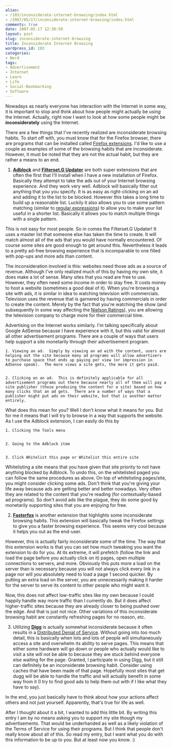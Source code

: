 ```yaml
---
alias:
- /103/inconsiderate-internet-browsing/index.html
- /2007/05/17/inconsiderate-internet-browsing/index.html
comments: true
date: 2007-05-17 12:30:59
layout: post
slug: inconsiderate-internet-browsing
title: Inconsiderate Internet Browsing
wordpress_id: 103
categories:
- Nerd
tags:
- Advertisement
- Internet
- Learn
- Life
- Social-Bookmarking
- Software
---
```


Nowadays as nearly everyone has interaction with the Internet in some way, it is important to stop and think about how people might actually be _using_ the Internet.  Actually, right now I want to look at how some people might be **inconsiderately** using the Internet.

There are a few things that I've recently realized are inconsiderate browsing habits.  To start off with, you must know that for the Firefox browser, there are programs that can be installed called [Firefox extensions](https://addons.mozilla.org/en-US/firefox/browse/type:1).  I'd like to use a couple as examples of some of the browsing habits that are inconsiderate.  However, it must be noted that they are not the actual habit, but they are rather a means to an end.





  1. **[Adblock](https://addons.mozilla.org/en-US/firefox/addon/10)** and **[Filterset.G Updater](https://addons.mozilla.org/en-US/firefox/addon/1136)** are both super extensions that are often the first that I'll install when I have a new installation of Firefox.  Basically they attempt to take the ads out of your Internet browsing experience.  And they work very well.  Adblock will basically filter out anything that you you specify.  It is as easy as right-clicking on an ad and adding it to the list to be blocked.  However this takes a long time to build up a reasonable list.  Luckily it also allows you to use some pattern matching (similar to [regular expressions](http://www.goingthewongway.com/2007/05/16/chopped-returns-in-perl/)) to allow you to make your list useful in a shorter list.  Basically it allows you to match multiple things with a single pattern.

This is not easy for most people.  So in comes the Filterset.G Updater!  It uses a master list that someone else has taken the time to create.  It will match almost all of the ads that you would have normally encountered.  Of course some sites are good enough to get around this.  Nevertheless it leads to a pretty ad-free browsing experience that is incomparable to one filled with pop-ups and more ads than content.

The inconsideration involved is this: websites need those ads as a source of revenue.  Although I've only realized much of this by having my own site, it does make a lot of sense.  Many sites that you read are free to use.  However, they often need some income in order to stay free.  It costs money to host a website (sometimes a good deal of it).  When you're browsing a site with ads, it is similar in idea to watching television with commercials.  Television uses the revenue that is garnered by having commercials in order to create the content.  Merely by the fact that you're watching the show (and subsequently in some way affecting the [Nielson Ratings](http://en.wikipedia.org/wiki/Nielson_ratings)), you are allowing the television company to charge more for their commercial time.

Advertising on the Internet works similarly.  I'm talking specifically about Google AdSense because I have experience with it, but this valid for almost all other advertisement programs.  There are a couple of ways that users help support  a site monetarily through their advertisement program.


    1. Viewing an ad.  Simply by viewing an ad with the content, users are helping out the site because many ad programs will allow advertisers to purchase space that ends up paying per view (or impression in AdSense speak).  The more views a site gets, the more it gets paid.


    2. Clicking on an ad.  This is definitely applicable for all advertisement programs out there because nearly all of them will pay a site publisher (those producing the content for a site) based on how many clicks that an ad gets.  There are a number of ways that a publisher might put ads on their website, but that is another matter entirely.



What does this mean for you?  Well I don't know what it means for you.  But for me it means that I will try to browse in a way that supports the website.  As I use the Adblock extension, I can easily do this by


    1. Clicking the Tools menu


    2. Going to the Adblock item


    3. Click Whitelist this page or Whitelist this entire site


Whitelisting a site means that you have given that site priority to not have anything blocked by Adblock.  To undo this, on the whitelisted paged you can follow the same procedures as above.  On top of whitelisting pages/site, you might consider clicking some ads.  Don't think that you're giving your life away because ads are getting better and better nowadays.  Very often they are related to the content that you're reading (for contextually-based ad programs).  So don't avoid ads like the plague, they do some good by monetarily supporting sites that you are enjoying for free.



  2. **[Fasterfox](https://addons.mozilla.org/en-US/firefox/addon/1269)** is another extension that highlights some inconsiderate browsing habits.  This extension will basically tweak the Firefox settings to give you a faster browsing experience.  This seems very cool because it helps you out as the end-user.

However, this is actually fairly inconsiderate some of the time.  The way that this extension works is that you can set how much tweaking you want the extension to do for you.  At its extreme, it will prefetch (follow the link and load the page before you actually click on it) pages, open multiple connections to servers, and more.  Obviously this puts more a load on the server than is necessary because you will not always click every link in a page nor will you absolutely need to load a page 1 second quicker.  By putting an extra load on the server, you are unnecessarily making it harder for the server to serve its content to other people who might want it.  

Now, this does not affect low-traffic sites like my own because I could happily handle way more traffic than I currently do.  But it does affect higher-traffic sites because they are already closer to being pushed over the edge.  And that is just not nice.  Other variations of this inconsiderate browsing habit are constantly refreshing pages for no reason, etc.



  3. Utilizing **[Digg](http://www.digg.com/)** is actually somewhat inconsiderate because it often results in a [Distributed Denial of Service](http://en.wikipedia.org/wiki/Ddos#Distributed_attack).  Without going into _too_ much detail, this is basically when lots and lots of people will simultaneously access a site and overwhelm its ability to serve pages.  This means that either some hardware will go down or people who actually would like to visit a site will not be able to because they are stuck behind everyone else waiting for the page.  Granted, I participate in using Digg, but it still can definitely be an inconsiderate browsing habit.  Consider using caches that have been made of that page.  Hopefully most sites that get dugg will be able to handle the traffic and will actually benefit in some way from it (I try to find good ads to help them out with if I like what they have to say).




In the end, you just basically have to think about how your actions affect others and not just yourself.  Apparently, that's true for life as well.

<edit>
After I thought about it a bit, I wanted to add this little bit.  By writing this entry I am by no means asking you to support my site though my advertisements.  That would be underhanded as well as a likely violation of the Terms of Service for using their programs.  But I think that people don't really know about all of this.  So read my entry, but I want what you do with this information to be up to you.  But at least now you know.  :)
</edit>
